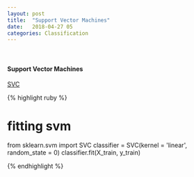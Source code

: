 ```yaml
---
layout: post
title:  "Support Vector Machines"
date:   2018-04-27 05
categories: Classification
---
```

<br />
<h4>Support Vector Machines</h4>
<a href="http://scikit-learn.org/stable/modules/generated/sklearn.svm.SVC.html#sklearn.svm.SVC">
SVC
</a>

{% highlight ruby %}

# fitting svm
from sklearn.svm import SVC
classifier = SVC(kernel = 'linear', random_state = 0)
classifier.fit(X_train, y_train)

{% endhighlight %}
